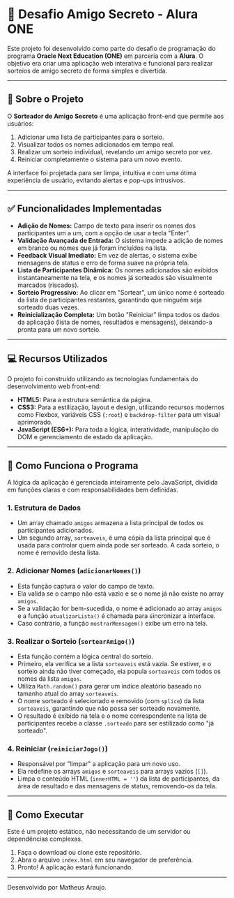 # 🎁 Desafio Amigo Secreto - Alura ONE

Este projeto foi desenvolvido como parte do desafio de programação do programa **Oracle Next Education (ONE)** em parceria com a **Alura**. O objetivo era criar uma aplicação web interativa e funcional para realizar sorteios de amigo secreto de forma simples e divertida.

---

## 🎯 Sobre o Projeto

O **Sorteador de Amigo Secreto** é uma aplicação front-end que permite aos usuários:
1.  Adicionar uma lista de participantes para o sorteio.
2.  Visualizar todos os nomes adicionados em tempo real.
3.  Realizar um sorteio individual, revelando um amigo secreto por vez.
4.  Reiniciar completamente o sistema para um novo evento.

A interface foi projetada para ser limpa, intuitiva e com uma ótima experiência de usuário, evitando alertas e pop-ups intrusivos.

---

## ✅ Funcionalidades Implementadas

-   **Adição de Nomes:** Campo de texto para inserir os nomes dos participantes um a um, com a opção de usar a tecla "Enter".
-   **Validação Avançada de Entrada:** O sistema impede a adição de nomes em branco ou nomes que já foram incluídos na lista.
-   **Feedback Visual Imediato:** Em vez de alertas, o sistema exibe mensagens de status e erro de forma suave na própria tela.
-   **Lista de Participantes Dinâmica:** Os nomes adicionados são exibidos instantaneamente na tela, e os nomes já sorteados são visualmente marcados (riscados).
-   **Sorteio Progressivo:** Ao clicar em "Sortear", um único nome é sorteado da lista de participantes restantes, garantindo que ninguém seja sorteado duas vezes.
-   **Reinicialização Completa:** Um botão "Reiniciar" limpa todos os dados da aplicação (lista de nomes, resultados e mensagens), deixando-a pronta para um novo sorteio.

---

## 💻 Recursos Utilizados

O projeto foi construído utilizando as tecnologias fundamentais do desenvolvimento web front-end:

-   **HTML5:** Para a estrutura semântica da página.
-   **CSS3:** Para a estilização, layout e design, utilizando recursos modernos como Flexbox, variáveis CSS (`:root`) e `backdrop-filter` para um visual aprimorado.
-   **JavaScript (ES6+):** Para toda a lógica, interatividade, manipulação do DOM e gerenciamento de estado da aplicação.

---

## 🧠 Como Funciona o Programa

A lógica da aplicação é gerenciada inteiramente pelo JavaScript, dividida em funções claras e com responsabilidades bem definidas.

### 1. Estrutura de Dados
-   Um array chamado `amigos` armazena a lista principal de todos os participantes adicionados.
-   Um segundo array, `sorteaveis`, é uma cópia da lista principal que é usada para controlar quem ainda pode ser sorteado. A cada sorteio, o nome é removido desta lista.

### 2. Adicionar Nomes (`adicionarNomes()`)
-   Esta função captura o valor do campo de texto.
-   Ela valida se o campo não está vazio e se o nome já não existe no array `amigos`.
-   Se a validação for bem-sucedida, o nome é adicionado ao array `amigos` e a função `atualizarLista()` é chamada para sincronizar a interface.
-   Caso contrário, a função `mostrarMensagem()` exibe um erro na tela.

### 3. Realizar o Sorteio (`sortearAmigo()`)
-   Esta função contém a lógica central do sorteio.
-   Primeiro, ela verifica se a lista `sorteaveis` está vazia. Se estiver, e o sorteio ainda não tiver começado, ela popula `sorteaveis` com todos os nomes da lista `amigos`.
-   Utiliza `Math.random()` para gerar um índice aleatório baseado no tamanho atual do array `sorteaveis`.
-   O nome sorteado é selecionado e removido (com `splice`) da lista `sorteaveis`, garantindo que não possa ser sorteado novamente.
-   O resultado é exibido na tela e o nome correspondente na lista de participantes recebe a classe `.sorteado` para ser estilizado como "já sorteado".

### 4. Reiniciar (`reiniciarJogo()`)
-   Responsável por "limpar" a aplicação para um novo uso.
-   Ela redefine os arrays `amigos` e `sorteaveis` para arrays vazios (`[]`).
-   Limpa o conteúdo HTML (`innerHTML = ''`) da lista de participantes, da área de resultado e das mensagens de status, removendo-os da tela.

---

## 📂 Como Executar

Este é um projeto estático, não necessitando de um servidor ou dependências complexas.

1.  Faça o download ou clone este repositório.
2.  Abra o arquivo `index.html` em seu navegador de preferência.
3.  Pronto! A aplicação estará funcionando.

---

Desenvolvido por Matheus Araujo.
